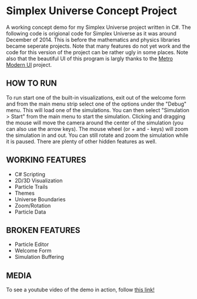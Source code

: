 # Simplex Universe Concept Project
A working concept demo for my Simplex Universe project written in C#. The following code is origional code for Simplex Universe as it was around December of 2014. This is before the mathematics and physics libraries became seperate projects. Note that many features do not yet work and the code for this version of the project can be rather ugly in some places. Note also that the beautiful UI of this program is largly thanks to the [Metro Modern UI](https://github.com/viperneo/winforms-modernui "viperneo/winforms-modernui GitHub Page") project.

## HOW TO RUN
To run start one of the built-in visualizations, exit out of the welcome form and from the main menu strip select one of the options under the "Debug" menu. This will load one of the simulations. You can then select "Simulation > Start" from the main menu to start the simulation. Clicking and dragging the mouse will move the camera around the center of the simulation (you can also use the arrow keys). The mouse wheel (or + and - keys) will zoom the simulation in and out. You can still rotate and zoom the simulation while it is paused. There are plenty of other hidden features as well.

## WORKING FEATURES
* C# Scripting
* 2D/3D Visualization
* Particle Trails
* Themes
* Universe Boundaries
* Zoom/Rotation
* Particle Data

## BROKEN FEATURES
* Particle Editor
* Welcome Form
* Simulation Buffering

## MEDIA
To see a youtube video of the demo in action, follow [this link!](https://youtu.be/yT8UffjyXdU "Simplex Universe Concept Build - Feb 2015")
